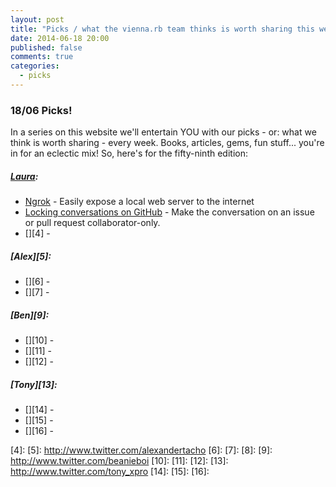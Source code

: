 ```yaml
---
layout: post
title: "Picks / what the vienna.rb team thinks is worth sharing this week"
date: 2014-06-18 20:00
published: false
comments: true
categories:
  - picks
---
```


### 18/06 Picks!

In a series on this website we'll entertain YOU with our picks - or: what we think is worth sharing - every week.
Books, articles, gems, fun stuff... you're in for an eclectic mix! So, here's for the fifty-ninth edition:

##### [Laura][1]:
  - [Ngrok][2] - Easily expose a local web server to the internet
  - [Locking conversations on GitHub][3] - Make the conversation on an issue or pull request collaborator-only.
  - [][4] - 

##### [Alex][5]:
  - [][6] - 
  - [][7] - 

##### [Ben][9]:
  - [][10] - 
  - [][11] - 
  - [][12] - 

##### [Tony][13]:
  - [][14] - 
  - [][15] - 
  - [][16] - 

[1]: http://www.twitter.com/alicetragedy
[2]: https://ngrok.com
[3]: https://github.com/blog/1847-locking-conversations
[4]: 
[5]: http://www.twitter.com/alexandertacho
[6]: 
[7]: 
[8]:
[9]: http://www.twitter.com/beanieboi
[10]:
[11]:
[12]:
[13]: http://www.twitter.com/tony_xpro
[14]: 
[15]: 
[16]: 
